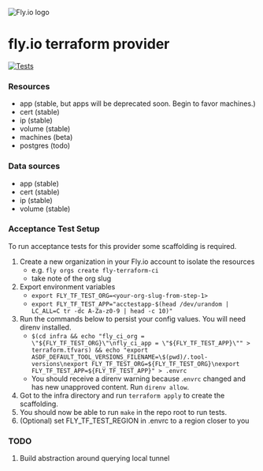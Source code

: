 ![Fly.io logo](/imgs/fly.png)

# fly.io terraform provider

[![Tests](https://github.com/fly-apps/terraform-provider-fly/actions/workflows/test.yml/badge.svg)](https://github.com/fly-apps/terraform-provider-fly/actions/workflows/test.yml)

### Resources
- app (stable, but apps will be deprecated soon. Begin to favor machines.)
- cert (stable)
- ip (stable)
- volume (stable)
- machines (beta)
- postgres (todo)

### Data sources
- app (stable)
- cert (stable)
- ip (stable)
- volume (stable)


### Acceptance Test Setup
To run acceptance tests for this provider some scaffolding is required.

1. Create a new organization in your Fly.io account to isolate the resources
    * e.g. `fly orgs create fly-terraform-ci`
    * take note of the org slug
2. Export environment variables
    * `export FLY_TF_TEST_ORG=<your-org-slug-from-step-1>`
    * `export FLY_TF_TEST_APP="acctestapp-$(head /dev/urandom | LC_ALL=C tr -dc A-Za-z0-9 | head -c 10)"`
3. Run the commands below to persist your config values. You will need direnv installed.
    * `$(cd infra && echo "fly_ci_org = \"${FLY_TF_TEST_ORG}\"\nfly_ci_app = \"${FLY_TF_TEST_APP}\"" > terraform.tfvars) && echo "export ASDF_DEFAULT_TOOL_VERSIONS_FILENAME=\$(pwd)/.tool-versions\nexport FLY_TF_TEST_ORG=${FLY_TF_TEST_ORG}\nexport FLY_TF_TEST_APP=${FLY_TF_TEST_APP}" > .envrc`
    * You should receive a direnv warning because .`envrc` changed and has new unapproved content. Run `direnv allow`.
4. Got to the infra directory and run `terraform apply` to create the scaffolding.
5. You should now be able to run `make` in the repo root to run tests.
6. (Optional) set FLY_TF_TEST_REGION in .envrc to a region closer to you


### TODO

1. Build abstraction around querying local tunnel
